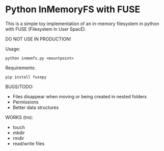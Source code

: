 Python InMemoryFS with FUSE
============================

This is a simple toy implementation of an in-memory filesystem in python with FUSE (Filesystem In User SpacE).

DO NOT USE IN PRODUCTION!

Usage: 

```
python inmemfs.py <mountpoint>
```

Requirements:

```
pip install fusepy
```

BUGS/TODO:

- Files disappear when moving or being created in nested folders
- Permissions
- Better data structures

WORKS (tm):

- touch
- mkdir
- rmdir
- read/write files